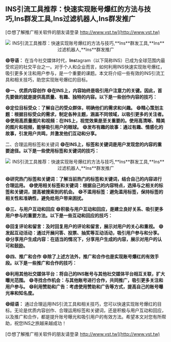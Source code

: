 ## **INS引流工具推荐：快速实现账号爆红的方法与技巧,**Ins**群发工具,**Ins**过滤机器人,**Ins**群发推广**

[😍想了解推广相关软件的朋友请登录 http://www.vst.tw](http://www.vst.tw)

 <center><img src="https://vst.tw/MP4/tuiguang/png/8.png" alt="INS引流工具推荐：快速实现账号爆红的方法与技巧,**Ins**群发工具,**Ins**过滤机器人,**Ins**群发推广"></center>

**😄导语：**
在当今社交媒体时代，**Ins**tagram（以下简称INS）已成为全球范围内最受欢迎的社交平台之一。对于个人和企业而言，如何利用INS快速实现账号爆红，吸引更多关注和用户参与，是一个重要的课题。本文将介绍一些有效的INS引流工具和相关技巧，助您实现账号爆红的目标。

**😄一、优质内容创作**
**😄在INS上，内容始终是吸引用户注意力的关键。因此，首先要做的就是提供高质量、有趣、独特的内容。以下是一些创作内容的技巧：**

**😄定位目标受众：了解自己的受众群体，明确他们的需求和兴趣。**
**😄精心策划主题：根据目标受众的需求，制定各种主题，涵盖不同领域，以吸引更多的关注者。**
**😄使用高质量图片和视频：在INS上，视觉效果是至关重要的。使用高清晰、精美的图片和视频，能够吸引用户的眼球。**
**😄发布有趣的故事：通过有趣、情感化的故事，引发用户共鸣，并激发他们互动和分享。**

二、合理运用标签和关键词
**😄在INS上，标签和关键词是用户发现您的内容的重要途径。以下是一些使用标签和关键词的技巧：**

 <center><img src="https://vst.tw/MP4/tuiguang/png/6.png" alt="INS引流工具推荐：快速实现账号爆红的方法与技巧,**Ins**群发工具,**Ins**过滤机器人,**Ins**群发推广"></center>

**😄研究热门标签和关键词：了解当前热门的标签和关键词，结合自己的内容进行合理运用。**
**😄使用相关标签和关键词：根据自己的内容特点，选择与之相关的标签和关键词，提高被搜索到的机会。**
**😄不滥用标签：避免滥用标签，保持标签的相关性和准确性，避免给用户带来困扰。**

**😄三、与用户互动和回应**
**😄积极与用户互动和回应，是建立良好关系、吸引更多用户参与的重要方法。以下是一些互动和回应的技巧：**

**😄回复评论和留言：及时回复用户的评论和留言，展示对用户的关心和重视。**
**😄发起互动活动：通过开展问答、投票、抽奖等互动活动，吸引用户参与和分享。**
**😄分享用户生成内容：在适当的情况下，分享用户生成的内容，展示对用户的认可和鼓励。**

**😄四、推广和合作**
**😄除了上述方法外，推广和合作也是实现账号爆红的有效手段。以下是一些推广和合作的技巧：**

**😄利用其他社交媒体平台：将自己的INS账号与其他社交媒体平台相互关联，扩大曝光范围。**
**😄寻找合作机会：与其他账号进行合作，共同推广，吸引更多关注和用户参与。**
**😄利用赞助和广告：考虑使用赞助和广告等方式，提高自己的账号曝光率和知名度。**

**😄结语：**
通过合理运用INS引流工具和相关技巧，您可以快速实现账号爆红的目标。无论是优质内容创作、合理运用标签和关键词，还是积极与用户互动和回应，以及推广和合作，都是提升账号曝光和吸引用户的有效方法。希望本文对您有所帮助，祝您INS之旅越来越成功！

[😍想了解推广相关软件的朋友请登录 http://www.vst.tw](http://www.vst.tw)



